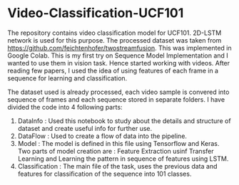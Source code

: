 # Video-Classification-UCF101
The repository contains video classification model for UCF101. 2D-LSTM network is used for this purpose. The processed dataset was taken from https://github.com/feichtenhofer/twostreamfusion. This was implemented in Google Colab. This is my first try on Sequence Model Implementation and I wanted to use them in vision task. Hence started working with videos. After reading few papers, I used the idea of using features of each frame in a sequence for learning and classification. 

The dataset used is already processed, each video sample is convered into sequence of frames and each sequence stored in separate folders. I have divided the code into 4 following parts:

1) DataInfo : Used this notebook to study about the details and structure of dataset and create useful info for further use.
2) DataFlow : Used to create a flow of data into the pipeline.
3) Model : The model is defined in this file using Tensorflow and Keras. Two parts of model creation are : Feature Extraction usinf Transfer Learning and Learning the pattern in sequence of features using LSTM.
4) Classification : The main file of the task, uses the previous data and features for classification of the sequence into 101 classes.
